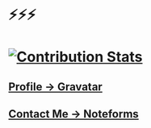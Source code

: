 # ⚡⚡⚡

# [![Contribution Stats](https://github-contribution-stats.vercel.app/api/?username=Sprocketer)](https://github.com/LordDashMe/github-contribution-stats/)

## [Profile -> Gravatar](https://gravatar.com/Sprocketer)

## [Contact Me -> Noteforms](https://noteforms.com/forms/contact-sprocketer-tu9cvr)
